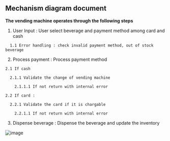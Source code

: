 ## Mechanism diagram document

**The vending machine operates through the following steps**
1. User Input : User select beverage and payment method among card and cash
```
  1.1 Error handling : check invalid payment method, out of stock beverage
```
2. Process payment : Process payment method
  ``` 
  2.1 If cash
  
    2.1.1 Validate the change of vending machine
    
      2.1.1.1 If not return with internal error
      
  2.2 If card : 
  
    2.2.1 Validate the card if it is chargable
    
      2.2.1.1 If not return with internal error
 ```

3. Dispense beverage : Dispense the beverage and update the inventory
   
![image](https://github.com/user-attachments/assets/7e36e2b5-1154-4885-9c67-6d4f6d27d2aa)
